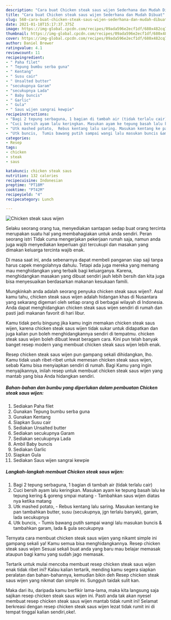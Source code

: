 ```yaml
---
description: "Cara buat Chicken steak saus wijen Sederhana dan Mudah Dibuat"
title: "Cara buat Chicken steak saus wijen Sederhana dan Mudah Dibuat"
slug: 560-cara-buat-chicken-steak-saus-wijen-sederhana-dan-mudah-dibuat
date: 2021-01-18T15:17:37.375Z
image: https://img-global.cpcdn.com/recipes/09ada596e2ecf1df/680x482cq70/chicken-steak-saus-wijen-foto-resep-utama.jpg
thumbnail: https://img-global.cpcdn.com/recipes/09ada596e2ecf1df/680x482cq70/chicken-steak-saus-wijen-foto-resep-utama.jpg
cover: https://img-global.cpcdn.com/recipes/09ada596e2ecf1df/680x482cq70/chicken-steak-saus-wijen-foto-resep-utama.jpg
author: Daniel Brewer
ratingvalue: 4.1
reviewcount: 11
recipeingredient:
- " Paha filet"
- " Tepung bumbu serba guna"
- " Kentang"
- " Susu cair"
- " Unsalted butter"
- "secukupnya Garam"
- "secukupnya Lada"
- " Baby buncis"
- " Garlic"
- " Gula"
- " Saus wijen sangrai kewpie"
recipeinstructions:
- "Bagi 2 tepung serbaguna, 1 bagian di tambah air (tidak terlalu cair)"
- "Cuci bersih ayam lalu keringkan. Masukan ayam ke tepung basah lalu ke tepung kering &amp; goreng smpai matang Tambahkan saus wijen diatas nya ketika matang"
- "Utk mashed potato,  Rebus kentang lalu saring. Masukan kentang ke pan tambahkan butter, susu (secukupnya, jgn terlalu banyak), garam, lada secukupnya"
- "Utk buncis,  Tumis bawang putih sampai wangi lalu masukan buncis &amp; tambahkan garam, lada &amp; gula secukupnya"
categories:
- Resep
tags:
- chicken
- steak
- saus

katakunci: chicken steak saus 
nutrition: 132 calories
recipecuisine: Indonesian
preptime: "PT18M"
cooktime: "PT42M"
recipeyield: "4"
recipecategory: Lunch

---
```



![Chicken steak saus wijen](https://img-global.cpcdn.com/recipes/09ada596e2ecf1df/680x482cq70/chicken-steak-saus-wijen-foto-resep-utama.jpg)

Selaku seorang orang tua, menyediakan santapan sedap buat orang tercinta merupakan suatu hal yang membahagiakan untuk anda sendiri. Peran seorang istri Tidak cuma mengerjakan pekerjaan rumah saja, namun anda juga wajib menyediakan keperluan gizi tercukupi dan masakan yang dimakan keluarga tercinta wajib enak.

Di masa  saat ini, anda sebenarnya dapat membeli panganan siap saji tanpa harus capek mengolahnya dahulu. Tetapi ada juga mereka yang memang mau menghidangkan yang terbaik bagi keluarganya. Karena, menghidangkan masakan yang dibuat sendiri jauh lebih bersih dan kita juga bisa menyesuaikan berdasarkan makanan kesukaan famili. 



Mungkinkah anda adalah seorang penyuka chicken steak saus wijen?. Asal kamu tahu, chicken steak saus wijen adalah hidangan khas di Nusantara yang sekarang digemari oleh setiap orang di berbagai wilayah di Indonesia. Anda dapat menghidangkan chicken steak saus wijen sendiri di rumah dan pasti jadi makanan favorit di hari libur.

Kamu tidak perlu bingung jika kamu ingin memakan chicken steak saus wijen, karena chicken steak saus wijen tidak sukar untuk didapatkan dan juga kalian pun boleh menghidangkannya sendiri di tempatmu. chicken steak saus wijen boleh dibuat lewat beragam cara. Kini pun telah banyak banget resep modern yang membuat chicken steak saus wijen lebih enak.

Resep chicken steak saus wijen pun gampang sekali dihidangkan, lho. Kamu tidak usah ribet-ribet untuk memesan chicken steak saus wijen, sebab Kamu bisa menyiapkan sendiri di rumah. Bagi Kamu yang ingin menyajikannya, inilah resep untuk membuat chicken steak saus wijen yang mantab yang bisa Anda hidangkan sendiri.

<!--inarticleads1-->

##### Bahan-bahan dan bumbu yang diperlukan dalam pembuatan Chicken steak saus wijen:

1. Sediakan  Paha filet
1. Gunakan  Tepung bumbu serba guna
1. Gunakan  Kentang
1. Siapkan  Susu cair
1. Sediakan  Unsalted butter
1. Sediakan secukupnya Garam
1. Sediakan secukupnya Lada
1. Ambil  Baby buncis
1. Sediakan  Garlic
1. Siapkan  Gula
1. Sediakan  Saus wijen sangrai kewpie




<!--inarticleads2-->

##### Langkah-langkah membuat Chicken steak saus wijen:

1. Bagi 2 tepung serbaguna, 1 bagian di tambah air (tidak terlalu cair)
1. Cuci bersih ayam lalu keringkan. Masukan ayam ke tepung basah lalu ke tepung kering &amp; goreng smpai matang - Tambahkan saus wijen diatas nya ketika matang
1. Utk mashed potato,  - Rebus kentang lalu saring. Masukan kentang ke pan tambahkan butter, susu (secukupnya, jgn terlalu banyak), garam, lada secukupnya
1. Utk buncis,  - Tumis bawang putih sampai wangi lalu masukan buncis &amp; tambahkan garam, lada &amp; gula secukupnya




Ternyata cara membuat chicken steak saus wijen yang nikamt simple ini gampang sekali ya! Kamu semua bisa menghidangkannya. Resep chicken steak saus wijen Sesuai sekali buat anda yang baru mau belajar memasak ataupun bagi kamu yang sudah jago memasak.

Tertarik untuk mulai mencoba membuat resep chicken steak saus wijen enak tidak ribet ini? Kalau kalian tertarik, mending kamu segera siapkan peralatan dan bahan-bahannya, kemudian bikin deh Resep chicken steak saus wijen yang nikmat dan simple ini. Sungguh taidak sulit kan. 

Maka dari itu, daripada kamu berfikir lama-lama, maka kita langsung saja sajikan resep chicken steak saus wijen ini. Pasti anda tak akan nyesel membuat resep chicken steak saus wijen mantab tidak rumit ini! Selamat berkreasi dengan resep chicken steak saus wijen lezat tidak rumit ini di tempat tinggal kalian sendiri,oke!.

